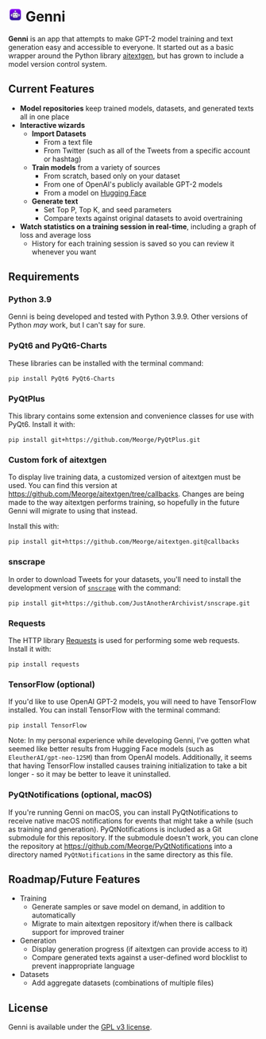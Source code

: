 # <img src="genni_logo.png" style="height: 1em;"> Genni
**Genni** is an app that attempts to make GPT-2 model training and text generation easy and accessible to everyone. It started out as a basic wrapper around the Python library [aitextgen](https://github.com/minimaxir/aitextgen), but has grown to include a model version control system.

## Current Features
- **Model repositories** keep trained models, datasets, and generated texts all in one place
- **Interactive wizards**
    - **Import Datasets**
        - From a text file
        - From Twitter (such as all of the Tweets from a specific account or hashtag)
    - **Train models** from a variety of sources
        - From scratch, based only on your dataset
        - From one of OpenAI's publicly available GPT-2 models
        - From a model on [Hugging Face](https://huggingface.co/models)
    - **Generate text**
        - Set Top P, Top K, and seed parameters
        - Compare texts against original datasets to avoid overtraining
- **Watch statistics on a training session in real-time**, including a graph of loss and average loss
    - History for each training session is saved so you can review it whenever you want

## Requirements
### Python 3.9
Genni is being developed and tested with Python 3.9.9. Other versions of Python *may* work, but I can't say for sure.

### PyQt6 and PyQt6-Charts
These libraries can be installed with the terminal command:
```
pip install PyQt6 PyQt6-Charts
```

### PyQtPlus
This library contains some extension and convenience classes for use with PyQt6. Install it with:
```
pip install git+https://github.com/Meorge/PyQtPlus.git
```

### Custom fork of aitextgen
To display live training data, a customized version of aitextgen must be used. You can find this version at https://github.com/Meorge/aitextgen/tree/callbacks. Changes are being made to the way aitextgen performs training, so hopefully in the future Genni will migrate to using that instead.

Install this with:
```
pip install git+https://github.com/Meorge/aitextgen.git@callbacks
```

### snscrape
In order to download Tweets for your datasets, you'll need to install the development version of [`snscrape`](https://github.com/JustAnotherArchivist/snscrape) with the command:
```
pip install git+https://github.com/JustAnotherArchivist/snscrape.git
```

### Requests
The HTTP library [Requests](https://docs.python-requests.org/en/latest/) is used for performing some web requests. Install it with:
```
pip install requests
```

### TensorFlow (optional)
If you'd like to use OpenAI GPT-2 models, you will need to have TensorFlow installed. You can install TensorFlow with the terminal command:
```
pip install TensorFlow
```
Note: In my personal experience while developing Genni, I've gotten what seemed like better results from Hugging Face models (such as `EleutherAI/gpt-neo-125M`) than from OpenAI models. Additionally, it seems that having TensorFlow installed causes training initialization to take a bit longer - so it may be better to leave it uninstalled.

### PyQtNotifications (optional, macOS)
If you're running Genni on macOS, you can install PyQtNotifications to receive native macOS notifications for events that might take a while (such as training and generation).
PyQtNotifications is included as a Git submodule for this repository.
If the submodule doesn't work, you can clone the repository at https://github.com/Meorge/PyQtNotifications into a directory named `PyQtNotifications` in the same directory as this file.


## Roadmap/Future Features
- Training
    - Generate samples or save model on demand, in addition to automatically
    - Migrate to main aitextgen repository if/when there is callback support for improved trainer
- Generation
    - Display generation progress (if aitextgen can provide access to it)
    - Compare generated texts against a user-defined word blocklist to prevent inappropriate language
- Datasets
    - Add aggregate datasets (combinations of multiple files)

## License
Genni is available under the [GPL v3 license](LICENSE.md).